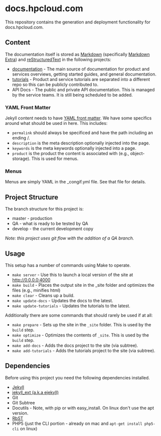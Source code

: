 # docs.hpcloud.com
This repository contains the generation and deployment functionality for docs.hpcloud.com.

## Content
The documentation itself is stored as [Markdown](https://en.wikipedia.org/wiki/Markdown) (specifically [Markdown Extra](https://en.wikipedia.org/wiki/Markdown_Extra)) and [reStructuredText](https://en.wikipedia.org/wiki/ReStructuredText) in the following projects:

* [documentation](https://git.hpcloud.net/DevExDocs/documentation) - The main source of documentation for product and services overviews, getting started guides, and general documentation.
* [tutorials](https://git.hpcloud.net/DevExDocs/tutorials) - Product and service tutorials are separated into a different repo so this can be publicly contributed to.
* API Docs - The public and private API documentation. This is managed by the service teams. It is still being scheduled to be added.

### YAML Front Matter
Jekyll content needs to have [YAML front matter](https://github.com/mojombo/jekyll/wiki/YAML-Front-Matter). We have some specifics around what should be used in here. This includes:

* `permalink` should always be specificed and have the path including an ending /.
* `description` is the meta description optionally injected into the page.
* `keywords` is the meta keywords optionally injected into a page.
* `product` is the product the content is associated with (e.g., object-storage). This is used for menus.

### Menus
Menus are simply YAML in the _congif.yml file. See that file for details.

## Project Structure
The branch structure for this project is:

* master - production
* QA - what is ready to be tested by QA
* develop - the current development copy

_Note: this project uses git flow with the addition of a QA branch._

## Usage

This setup has a number of commands using Make to operate.

* `make server` - Use this to launch a local version of the site at http://0.0.0.0:4000
* `make build` - Places the output site in the _site folder and optimizes the files (e.g., minifies html)
* `make clear` - Cleans up a build.
* `make update-docs` - Updates the docs to the latest.
* `make update-tutorials` - Updates the tutorials to the latest.

Additionally there are some commands that should rarely be used if at all:

* `make prepare` - Sets up the site in the `_site` folder. This is used by the `build` step.
* `make optimize` - Optimizes the contents of `_site`. This is used by the `build` step.
* `make add-docs` - Adds the docs project to the site (via subtree).
* `make add-tutorials` - Adds the tutorials project to the site (via subtree).

## Dependencies

Before using this project you need the following dependencies installed.

* [Jekyll](jekyllrb.com)
* [jekyll_ext (a.k.a ejekyll)](https://github.com/rfelix/jekyll_ext)
* Git
* Git Subtree
* Docutils - Note, with pip or with easy_install. On linux don't use the apt version.
* [RbST](http://rubygems.org/gems/RbST)
* PHP5 (just the CLI portion - already on mac and `apt-get install php5-cli` on linux)